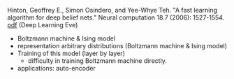 Hinton, Geoffrey E., Simon Osindero, and Yee-Whye Teh. "A fast learning algorithm for deep belief nets." Neural computation 18.7 (2006): 1527-1554. [pdf](http://www.cs.toronto.edu/~hinton/absps/ncfast.pdf) (Deep Learning Eve)

* Boltzmann machine & Ising model
* representation arbitrary distributions (Boltzmann machine & Ising model)
* Training of this model (layer by layer)
  * difficulty in training Boltzmann machine directly.
* applications: auto-encoder  
